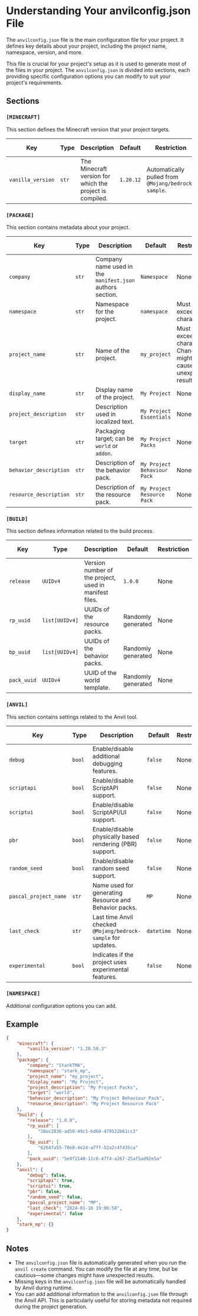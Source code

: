 # Understanding Your anvilconfig.json File

The `anvilconfig.json` file is the main configuration file for your project. It defines key details about your project, including the project name, namespace, version, and more.

This file is crucial for your project's setup as it is used to generate most of the files in your project. The `anvilconfig.json` is divided into sections, each providing specific configuration options you can modify to suit your project's requirements.

## Sections

### `[MINECRAFT]`

This section defines the Minecraft version that your project targets.

| Key | Type | Description | Default | Restriction | Can be Changed |
| --- | ---- | ----------- | ------- | ----------- | -------------- |
| `vanilla_version` | `str` | The Minecraft version for which the project is compiled. | `1.20.12` | Automatically pulled from `@Mojang/bedrock-sample`. | No |

### `[PACKAGE]`

This section contains metadata about your project.

| Key | Type | Description | Default | Restriction | Can be Changed |
| --- | ---- | ----------- | ------- | ----------- | -------------- |
| `company` | `str` | Company name used in the `manifest.json` authors section. | `Namespace` | None | Yes |
| `namespace` | `str` | Namespace for the project. | `namespace` | Must not exceed 8 characters. | Not Advised |
| `project_name` | `str` | Name of the project. | `my_project` | Must not exceed 16 characters. Changing might cause unexpected results. | Not Advised |
| `display_name` | `str` | Display name of the project. | `My Project` | None | Yes |
| `project_description` | `str` | Description used in localized text. | `My Project Essentials` | None | Yes |
| `target` | `str` | Packaging target; can be `world` or `addon`. | `My Project Packs` | None | Yes |
| `behavior_description` | `str` | Description of the behavior pack. | `My Project Behaviour Pack` | None | Yes |
| `resource_description` | `str` | Description of the resource pack. | `My Project Resource Pack` | None | Yes |

### `[BUILD]`

This section defines information related to the build process.

| Key | Type | Description | Default | Restriction | Can be Changed |
| --- | ---- | ----------- | ------- | ----------- | -------------- |
| `release` | `UUIDv4` | Version number of the project, used in manifest files. | `1.0.0` | None | Yes |
| `rp_uuid` | `list[UUIDv4]` | UUIDs of the resource packs. | Randomly generated | None | Yes |
| `bp_uuid` | `list[UUIDv4]` | UUIDs of the behavior packs. | Randomly generated | None | Yes |
| `pack_uuid` | `UUIDv4` | UUID of the world template. | Randomly generated | None | Yes |

### `[ANVIL]`

This section contains settings related to the Anvil tool.

| Key | Type | Description | Default | Restriction | Can be Changed |
| --- | ---- | ----------- | ------- | ----------- | -------------- |
| `debug` | `bool` | Enable/disable additional debugging features. | `false` | None | Yes |
| `scriptapi` | `bool` | Enable/disable ScriptAPI support. | `false` | None | Yes |
| `scriptui` | `bool` | Enable/disable ScriptAPI/UI support. | `false` | None | Yes |
| `pbr` | `bool` | Enable/disable physically based rendering (PBR) support. | `false` | None | Yes |
| `random_seed` | `bool` | Enable/disable random seed support. | `false` | None | Yes |
| `pascal_project_name` | `str` | Name used for generating Resource and Behavior packs. | `MP` | None | Yes |
| `last_check` | `str` | Last time Anvil checked `@Mojang/bedrock-sample` for updates. | `datetime` | None | Not Advised |
| `experimental` | `bool` | Indicates if the project uses experimental features. | `false` | None | Yes |

### `[NAMESPACE]`

Additional configuration options you can add.

## Example

```json
{
    "minecraft": {
        "vanilla_version": "1.20.50.3"
    },
    "package": {
        "company": "StarkTMA",
        "namespace": "stark_mp",
        "project_name": "my_project",
        "display_name": "My Project",
        "project_description": "My Project Packs",
        "target": "world",
        "behavior_description": "My Project Behaviour Pack",
        "resource_description": "My Project Resource Pack"
    },
    "build": {
        "release": "1.0.0",
        "rp_uuid": [
            "38ec2836-ad50-49c1-bd60-479522b61cc3"
        ],
        "bp_uuid": [
            "6264fa55-70e8-4e24-a7ff-52a2c4f435ca"
        ],
        "pack_uuid": "5e9f2140-11c6-47f4-a267-25af5ad92e5a"
    },
    "anvil": {
        "debug": false,
        "scriptapi": true,
        "scriptui": true,
        "pbr": false,
        "random_seed": false,
        "pascal_project_name": "MP",
        "last_check": "2024-01-16 19:06:58",
        "experimental": false
    },
    "stark_mp": {}
}
```

## Notes
- The `anvilconfig.json` file is automatically generated when you run the `anvil create` command. You can modify the file at any time, but be cautious—some changes might have unexpected results.
- Missing keys in the `anvilconfig.json` file will be automatically handled by Anvil during runtime.
- You can add additional information to the `anvilconfig.json` file through the Anvil API. This is particularly useful for storing metadata not required during the project generation.

